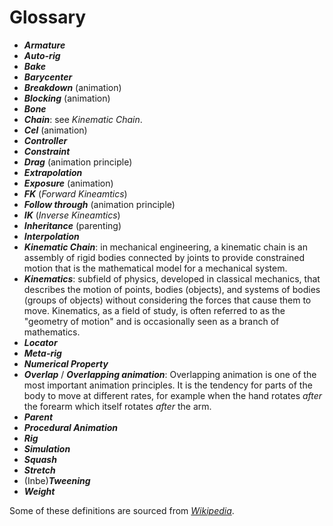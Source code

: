 # Glossary

- ***Armature***
- ***Auto-rig***
- ***Bake***
- ***Barycenter***
- ***Breakdown*** (animation)
- ***Blocking*** (animation)
- ***Bone***
- ***Chain***: see *Kinematic Chain*.
- ***Cel*** (animation)
- ***Controller***
- ***Constraint***
- ***Drag*** (animation principle)
- ***Extrapolation***
- ***Exposure*** (animation)
- ***FK*** (*Forward Kineamtics*)
- ***Follow through*** (animation principle)
- ***IK*** (*Inverse Kineamtics*)
- ***Inheritance*** (parenting)
- ***Interpolation***
- ***Kinematic Chain***: in mechanical engineering, a kinematic chain is an assembly of rigid bodies connected by joints to provide constrained motion that is the mathematical model for a mechanical system.
- ***Kinematics***: subfield of physics, developed in classical mechanics, that describes the motion of points, bodies (objects), and systems of bodies (groups of objects) without considering the forces that cause them to move. Kinematics, as a field of study, is often referred to as the "geometry of motion" and is occasionally seen as a branch of mathematics.
- ***Locator***
- ***Meta-rig***
- ***Numerical Property***
- ***Overlap*** / ***Overlapping animation***: Overlapping animation is one of the most important animation principles. It is the tendency for parts of the body to move at different rates, for example when the hand rotates *after* the forearm which itself rotates *after* the arm.
- ***Parent***
- ***Procedural Animation***
- ***Rig***
- ***Simulation***
- ***Squash***
- ***Stretch***
- (Inbe)***Tweening***
- ***Weight***

Some of these definitions are sourced from *[Wikipedia](https://wikipedia.org)*.